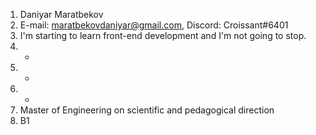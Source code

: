 1. Daniyar Maratbekov
2. E-mail: maratbekovdaniyar@gmail.com, Discord: Croissant#6401
3. I'm starting to learn front-end development and I'm not going to stop.
4. -
5. -
6. -
7. Master of Engineering on scientific and pedagogical direction
8. B1
